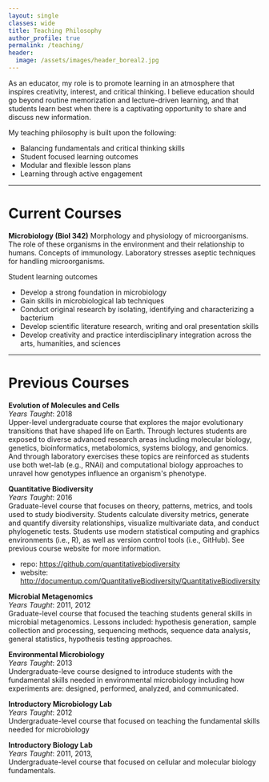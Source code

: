 ```yaml
---
layout: single
classes: wide
title: Teaching Philosophy
author_profile: true
permalink: /teaching/
header:
  image: /assets/images/header_boreal2.jpg
---
```


As an educator, my role is to promote learning in an atmosphere that inspires creativity, interest, and critical thinking. I believe education should go beyond routine memorization and lecture-driven learning, and that students learn best when there is a captivating opportunity to share and discuss new information.

My teaching philosophy is built upon the following:

+ Balancing fundamentals and critical thinking skills
+ Student focused learning outcomes 
+ Modular and flexible lesson plans 
+ Learning through active engagement

---

# Current Courses

**Microbiology (Biol 342)**
Morphology and physiology of microorganisms. The role of these organisms in the environment and their relationship to humans. Concepts of immunology. Laboratory stresses aseptic techniques for handling microorganisms.

Student learning outcomes
+ Develop a strong foundation in microbiology
+ Gain skills in microbiological lab techniques
+ Conduct original research by isolating, identifying and characterizing a bacterium
+ Develop scientific literature research, writing and oral presentation skills
+ Develop creativity and practice interdisciplinary integration across the arts, humanities, and sciences



---

# Previous Courses

**Evolution of Molecules and Cells** <br>
*Years Taught*: 2018 <br>
Upper-level undergraduate course that explores the major evolutionary transitions that have shaped life on Earth. Through lectures students are exposed to diverse advanced research areas including molecular biology, genetics, bioinformatics, metabolomics, systems biology, and genomics. And through laboratory exercises these topics are reinforced as students use both wet-lab (e.g., RNAi) and computational biology approaches to unravel how genotypes influence an organism's phenotype. 

**Quantitative Biodiversity** <br>
*Years Taught*: 2016 <br>
Graduate-level course that focuses on theory, patterns, metrics, and tools used to study biodiversity. Students calculate diversity metrics, generate and quantify diversity relationships, visualize multivariate data, and conduct phylogenetic tests. Students use modern statistical computing and graphics environments (i.e., R), as well as version control tools (i.e., GitHub). See previous course website for more information.

+ repo: https://github.com/quantitativebiodiversity
+ website: http://documentup.com/QuantitativeBiodiversity/QuantitativeBiodiversity

**Microbial Metagenomics** <br>
*Years Taught*: 2011, 2012<br>
Graduate-level course that focused the teaching students general skills in microbial metagenomics. Lessons included: hypothesis generation, sample collection and processing, sequencing methods, sequence data analysis, general statistics, hypothesis testing approaches.

**Environmental Microbiology** <br>
*Years Taught*: 2013<br>
Undergraduate-leve course designed to introduce students with the fundamental skills needed in environmental microbiology including how experiments are: designed, performed, analyzed, and communicated.

**Introductory Microbiology Lab** <br>
*Years Taught*: 2012<br>
Undergraduate-level course that focused on teaching the fundamental skills needed for microbiology


**Introductory Biology Lab** <br>
*Years Taught*: 2011, 2013, <br>
Undergraduate-level course that focused on cellular and molecular biology fundamentals.
